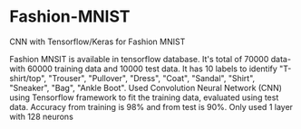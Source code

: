 # Fashion-MNIST
CNN with Tensorflow/Keras for Fashion MNIST

Fashion MNSIT is available in tensorflow database. It's total of 70000 data- with 60000 training data and 10000 test data. It has 10 labels to identify "T-shirt/top", "Trouser", "Pullover", "Dress", "Coat", "Sandal", "Shirt", "Sneaker", "Bag", "Ankle Boot". Used Convolution Neural Network (CNN) using Tensorflow framework to fit the training data, evaluated using test data. Accuracy from training is 98% and from test is 90%. Only used 1 layer with 128 neurons
